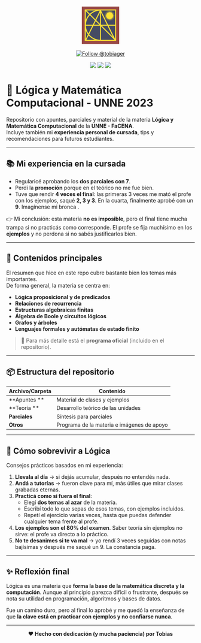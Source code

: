 <p align="center">
  <img src="https://raw.githubusercontent.com/tobiager/UNNE-LSI/main/assets/facena.png" alt="Logo de FaCENA" width="100">
</p>

<p align="center">
  <a href="https://github.com/tobiager">
    <img src="https://img.shields.io/github/followers/tobiager?label=Follow%20@tobiager&style=social" alt="Follow @tobiager" />
  </a>
</p>

<p align="center">
  <img src="https://img.shields.io/badge/UNNE-Lógica-blue?style=for-the-badge"/>
  <img src="https://img.shields.io/badge/Estado-Completado-brightgreen?style=for-the-badge"/>
  <img src="https://img.shields.io/badge/Cursada-2023-blue?style=for-the-badge"/>
</p>

# 🧠 Lógica y Matemática Computacional - UNNE 2023

Repositorio con apuntes, parciales y material de la materia **Lógica y Matemática Computacional** de la **UNNE - FaCENA**.  
Incluye también mi **experiencia personal de cursada**, tips y recomendaciones para futuros estudiantes.

---

## 📚 Mi experiencia en la cursada

- Regularicé aprobando los **dos parciales con 7**.  
- Perdí la **promoción** porque en el teórico no me fue bien.  
- Tuve que rendir **4 veces el final**: las primeras 3 veces me mató el profe con los ejemplos, saqué **2, 3 y 3**. En la cuarta, finalmente aprobé con un **9**. Imagínense mi bronca .  

👉 Mi conclusión: esta materia **no es imposible**, pero el final tiene mucha trampa si no practicás como corresponde. El profe se fija muchísimo en los **ejemplos** y no perdona si no sabés justificarlos bien.

---

## 🚀 Contenidos principales

El resumen que hice en este repo cubre bastante bien los temas más importantes.  
De forma general, la materia se centra en:  

- **Lógica proposicional y de predicados**  
- **Relaciones de recurrencia**  
- **Estructuras algebraicas finitas**  
- **Álgebra de Boole y circuitos lógicos**  
- **Grafos y árboles**  
- **Lenguajes formales y autómatas de estado finito**  

> 🔎 Para más detalle está el **programa oficial** (incluido en el repositorio).  

---

## 📦 Estructura del repositorio

| Archivo/Carpeta | Contenido |
| --------------- | --------- |
| **Apuntes ** | Material de clases y ejemplos |
| **Teoria ** | Desarrollo teórico de las unidades |
| **Parciales** | Síntesis para parciales  |
| **Otros** | Programa de la materia e imágenes de apoyo |

---

## 📝 Cómo sobrevivir a Lógica

Consejos prácticos basados en mi experiencia:

1. **Llevala al día** → si dejás acumular, después no entendés nada.  
2. **Andá a tutorías** → fueron clave para mí, más útiles que mirar clases grabadas eternas.  
3. **Practicá como si fuera el final**:  
   - Elegí **dos temas al azar** de la materia.  
   - Escribí todo lo que sepas de esos temas, con ejemplos incluidos.  
   - Repetí el ejercicio varias veces, hasta que puedas defender cualquier tema frente al profe.  
4. **Los ejemplos son el 80% del examen**. Saber teoría sin ejemplos no sirve: el profe va directo a lo práctico.  
5. **No te desanimes si te va mal** → yo rendí 3 veces seguidas con notas bajísimas y después me saqué un 9. La constancia paga.  

---

## ✨ Reflexión final

Lógica es una materia que **forma la base de la matemática discreta y la computación**. Aunque al principio parezca difícil o frustrante, después se nota su utilidad en programación, algoritmos y bases de datos.  

Fue un camino duro, pero al final lo aprobé y me quedó la enseñanza de que **la clave está en practicar con ejemplos y no confiarse nunca**.  

---

<p align="center"><b>❤️ Hecho con dedicación (y mucha paciencia) por Tobias</b></p>

